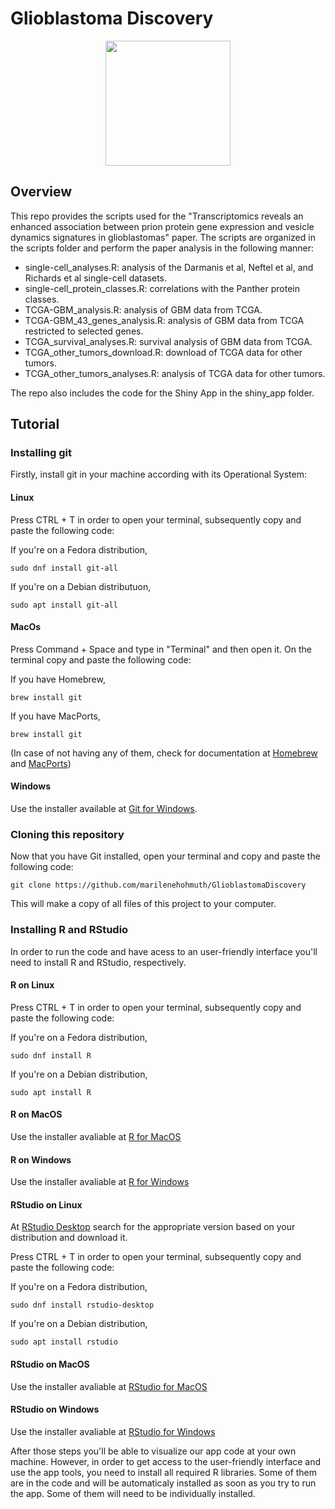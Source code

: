 # Glioblastoma Discovery

<p align="center">
  <img src="https://github.com/marilenehohmuth/GlioblastomaDiscovery/blob/main/images/logo.png?raw=true" height="200"/>
</p>

## Overview

This repo provides the scripts used for the "Transcriptomics reveals an enhanced association between prion protein gene expression and vesicle dynamics signatures in glioblastomas" paper. The scripts are organized in the scripts folder and perform the paper analysis in the following manner: 

* single-cell_analyses.R: analysis of the Darmanis et al, Neftel et al, and Richards et al single-cell datasets.
* single-cell_protein_classes.R: correlations with the Panther protein classes.
* TCGA-GBM_analysis.R: analysis of GBM data from TCGA.
* TCGA-GBM_43_genes_analysis.R: analysis of GBM data from TCGA restricted to selected genes.
* TCGA_survival_analyses.R: survival analysis of GBM data from TCGA.
* TCGA_other_tumors_download.R: download of TCGA data for other tumors.
* TCGA_other_tumors_analyses.R: analysis of TCGA data for other tumors.

The repo also includes the code for the Shiny App in the shiny_app folder.

## Tutorial
### Installing git 

Firstly, install git in your machine according with its Operational System:

#### Linux

Press CTRL + T in order to open your terminal, subsequently copy and paste the following code:

If you're on a Fedora distribution,

```
sudo dnf install git-all
```

If you're on a Debian distributuon,

```
sudo apt install git-all
```

#### MacOs

Press Command + Space and type in "Terminal" and then open it. On the terminal copy and paste the following code:

If you have Homebrew,

```
brew install git
```

If you have MacPorts,

```
brew install git
```

(In case of not having any of them, check for documentation at [Homebrew](https://docs.brew.sh/) and [MacPorts](https://guide.macports.org/))

#### Windows

Use the installer available at [Git for Windows](https://git-scm.com/download/win).

### Cloning this repository

Now that you have Git installed, open your terminal and copy and paste the following code:


```
git clone https://github.com/marilenehohmuth/GlioblastomaDiscovery
```

This will make a copy of all files of this project to your computer.

### Installing R and RStudio

In order to run the code and have acess to an user-friendly interface you'll need to install R and RStudio, respectively.

#### R on Linux

Press CTRL + T in order to open your terminal, subsequently copy and paste the following code:

If you're on a Fedora distribution,

```
sudo dnf install R
```

If you're on a Debian distribution,

```
sudo apt install R
```

#### R on MacOS

Use the installer avaliable at [R for MacOS](http://lib.stat.cmu.edu/R/CRAN/)

#### R on Windows

Use the installer avaliable at [R for Windows](http://lib.stat.cmu.edu/R/CRAN/)

#### RStudio on Linux

At [RStudio Desktop](https://posit.co/download/rstudio-desktop/) search for the appropriate version based on your distribution and download it.

Press CTRL + T in order to open your terminal, subsequently copy and paste the following code:

If you're on a Fedora distribution,

```
sudo dnf install rstudio-desktop
```

If you're on a Debian distribution,

```
sudo apt install rstudio
```


#### RStudio on MacOS

Use the installer avaliable at [RStudio for MacOS](https://posit.co/downloads/) 

#### RStudio on Windows

Use the installer avaliable at [RStudio for Windows](https://posit.co/download/rstudio-desktop/)

After those steps you'll be able to visualize our app code at your own machine. However, in order to get access to the user-friendly interface and use the app tools, you need to install all required R libraries. Some of them are in the code and will be automaticaly installed as soon as you try to run the app. Some of them will need to be individually installed.